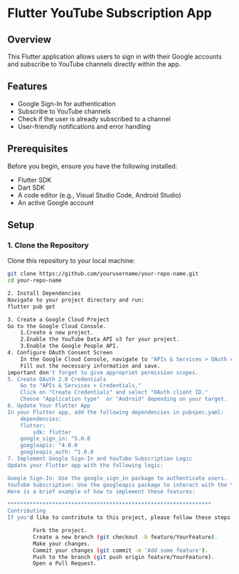 # Flutter YouTube Subscription App

## Overview

This Flutter application allows users to sign in with their Google accounts and subscribe to YouTube channels directly within the app.

## Features

- Google Sign-In for authentication
- Subscribe to YouTube channels
- Check if the user is already subscribed to a channel
- User-friendly notifications and error handling

## Prerequisites

Before you begin, ensure you have the following installed:

- Flutter SDK
- Dart SDK
- A code editor (e.g., Visual Studio Code, Android Studio)
- An active Google account

## Setup

### 1. Clone the Repository

Clone this repository to your local machine:

```bash
git clone https://github.com/yourusername/your-repo-name.git
cd your-repo-name

2. Install Dependencies
Navigate to your project directory and run:
flutter pub get

3. Create a Google Cloud Project
Go to the Google Cloud Console.
    1.Create a new project.
    2.Enable the YouTube Data API v3 for your project.
    3.Enable the Google People API.
4. Configure OAuth Consent Screen
    In the Google Cloud Console, navigate to "APIs & Services > OAuth consent screen."
    Fill out the necessary information and save.
important don't forget to give appropriet permission scopes.
5. Create OAuth 2.0 Credentials
    Go to "APIs & Services > Credentials."
    Click on "Create Credentials" and select "OAuth client ID."
    Choose "Application type"  or "Android" depending on your target.
6. Update Your Flutter App
In your Flutter app, add the following dependencies in pubspec.yaml:
    dependencies:
    flutter:
        sdk: flutter
    google_sign_in: ^5.0.0
    googleapis: ^4.0.0
    googleapis_auth: ^1.0.0
7. Implement Google Sign-In and YouTube Subscription Logic
Update your Flutter app with the following logic:

Google Sign-In: Use the google_sign_in package to authenticate users.
YouTube Subscription: Use the googleapis package to interact with the YouTube Data API.
Here is a brief example of how to implement these features:

****************************************************************
Contributing
If you'd like to contribute to this project, please follow these steps:

        Fork the project.
        Create a new branch (git checkout -b feature/YourFeature).
        Make your changes.
        Commit your changes (git commit -m 'Add some feature').
        Push to the branch (git push origin feature/YourFeature).
        Open a Pull Request.



```
